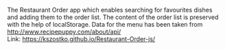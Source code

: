 The Restaurant Order app which enables searching for favourites dishes and adding them to the order list.
The content of the order list is preserved with the help of localStorage.
Data for the menu has been taken from http://www.recipepuppy.com/about/api/  
Link: https://kszostko.github.io/Restaurant-Order-js/
